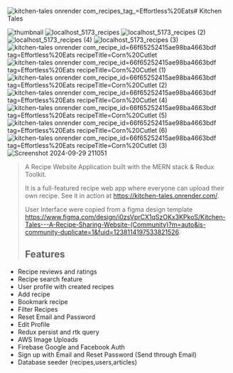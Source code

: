 ![kitchen-tales onrender com_recipes_tag_=Effortless%20Eats](https://github.com/user-attachments/assets/e025808e-4f17-4802-8b7f-334c8dc947ff)# Kitchen Tales 

![thumbnail](https://github.com/user-attachments/assets/5649034b-d545-47f9-b679-468c417e6136)
![localhost_5173_recipes](https://github.com/user-attachments/assets/68b8a5f5-12fa-4776-813e-15e8d64e1efd)
![localhost_5173_recipes (2)](https://github.com/user-attachments/assets/d8bfd5a0-a150-43f3-bc17-08dc15433c02)
![localhost_5173_recipes (4)](https://github.com/user-attachments/assets/61126179-2653-49cd-9ef4-8032de7f113b)
![localhost_5173_recipes (3)](https://github.com/user-attachments/assets/12803309-c153-4cab-9b62-dbf1e23e7b6f)
![kitchen-tales onrender com_recipe_id=66f65252415ae98ba4663bdf tag=Effortless%20Eats recipeTitle=Corn%20Cutlet](https://github.com/user-attachments/assets/20e7e5cb-5377-4591-8087-e4042d224640)
![kitchen-tales onrender com_recipe_id=66f65252415ae98ba4663bdf tag=Effortless%20Eats recipeTitle=Corn%20Cutlet (1)](https://github.com/user-attachments/assets/8cdb0199-9c42-45f6-83a9-253d12ca26f1)
![kitchen-tales onrender com_recipe_id=66f65252415ae98ba4663bdf tag=Effortless%20Eats recipeTitle=Corn%20Cutlet (2)](https://github.com/user-attachments/assets/e570e12f-98cf-46eb-8414-ae035c633334)
![kitchen-tales onrender com_recipe_id=66f65252415ae98ba4663bdf tag=Effortless%20Eats recipeTitle=Corn%20Cutlet (4)](https://github.com/user-attachments/assets/73695d80-3f85-46d7-b05c-ddb9ca43a6a8)
![kitchen-tales onrender com_recipe_id=66f65252415ae98ba4663bdf tag=Effortless%20Eats recipeTitle=Corn%20Cutlet (5)](https://github.com/user-attachments/assets/04e96f71-842d-4b9f-b2de-6aab21e99978)
![kitchen-tales onrender com_recipe_id=66f65252415ae98ba4663bdf tag=Effortless%20Eats recipeTitle=Corn%20Cutlet (6)](https://github.com/user-attachments/assets/f139bff2-453f-4e4f-b438-2ca2eaba1e72)
![kitchen-tales onrender com_recipe_id=66f65252415ae98ba4663bdf tag=Effortless%20Eats recipeTitle=Corn%20Cutlet (3)](https://github.com/user-attachments/assets/061b9cb2-d67a-46cd-afad-99209a8c178d)
![Screenshot 2024-09-29 211051](https://github.com/user-attachments/assets/c6cd44ce-ed23-430f-b92f-9d5c5f6ef77a)


> A Recipe Website Application  built with the MERN stack & Redux Toolkit.
>
> It is a full-featured recipe web app where everyone can upload their own recipe. See it in action at https://kitchen-tales.onrender.com/.
>
> User Interface were copied from a figma design template https://www.figma.com/design/i0zsVprCX1qSzOKx3KPkoS/Kitchen-Tales---A-Recipe-Sharing-Website-(Community)?m=auto&is-community-duplicate=1&fuid=1238114197533821526.
>
> ## Features

- Recipe reviews and ratings
- Recipe search feature
- User profile with created recipes
- Add recipe
- Bookmark recipe
- Filter Recipes
- Reset Email and Password
- Edit Profile
- Redux persist and rtk query
- AWS Image Uploads
- Firebase Google and Facebook Auth
- Sign up with Email and Reset Password (Send through Email)
- Database seeder (recipes,users,articles)
